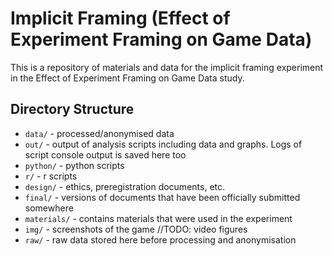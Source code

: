 # Implicit Framing (Effect of Experiment Framing on Game Data)

This is a repository of materials and data for the implicit framing experiment in the Effect of Experiment Framing on Game Data study. 

## Directory Structure

* `data/` - processed/anonymised data
* `out/` - output of analysis scripts including data and graphs. Logs of script console output is saved here too
* `python/` - python scripts
* `r/` - r scripts
* `design/` - ethics, preregistration documents, etc.
* `final/` - versions of documents that have been officially submitted somewhere
* `materials/` - contains materials that were used in the experiment
* `img/` - screenshots of the game //TODO: video figures
* `raw/` - raw data stored here before processing and anonymisation
